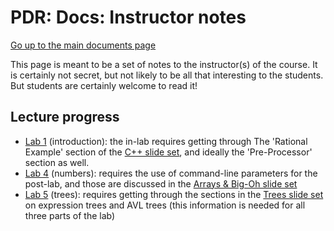 PDR: Docs: Instructor notes
===========================

[Go up to the main documents page](index.html)

This page is meant to be a set of notes to the instructor(s) of the course.  It is certainly not secret, but not likely to be all that interesting to the students.  But students are certainly welcome to read it!



Lecture progress
----------------

- [Lab 1](../labs/lab01/index.html) (introduction): the in-lab requires getting through The 'Rational Example' section of the [C++ slide set](../slides/02-cpp.html), and ideally the 'Pre-Processor' section as well.
- [Lab 4](../labs/lab04/index.html) (numbers): requires the use of command-line parameters for the post-lab, and those are discussed in the [Arrays & Big-Oh slide set](../slides/05-arrays-bigoh.html)
- [Lab 5](../labs/lab05/index.html) (trees): requires getting through the sections in the [Trees slide set](../slides/06-trees.html) on expression trees and AVL trees (this information is needed for all three parts of the lab)
